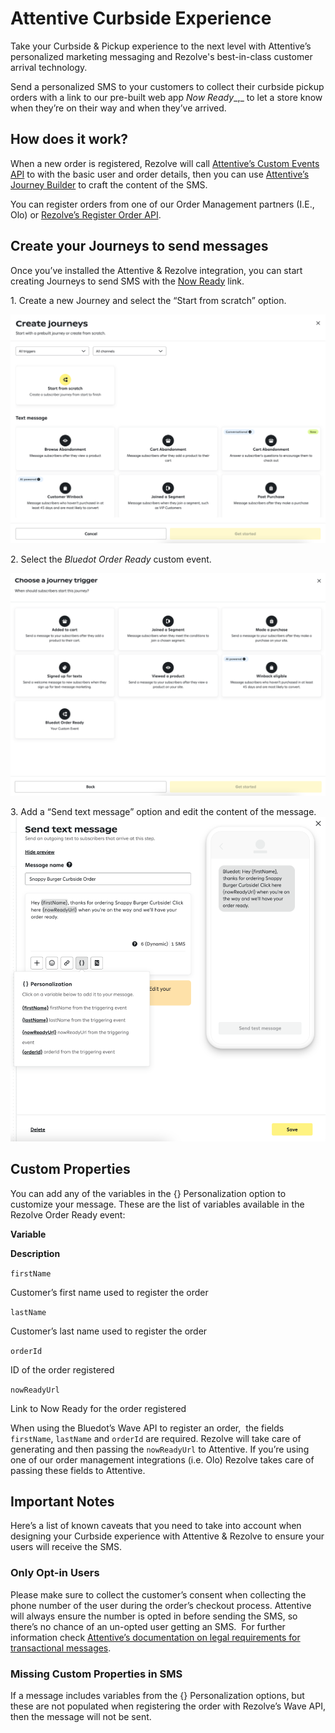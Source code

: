 Attentive Curbside Experience
=============================

Take your Curbside & Pickup experience to the next level with Attentive’s personalized marketing messaging and Rezolve's best-in-class customer arrival technology. 

Send a personalized SMS to your customers to collect their curbside pickup orders with a link to our pre-built web app _Now Ready__,_ to let a store know when they’re on their way and when they’ve arrived.

How does it work?
-----------------

When a new order is registered, Rezolve will call [Attentive’s Custom Events API](https://docs.attentivemobile.com/openapi/reference/tag/Custom-Events/) to with the basic user and order details, then you can use [Attentive’s Journey Builder](https://www.attentivemobile.com/messaging) to craft the content of the SMS.

You can register orders from one of our Order Management partners (I.E., Olo) or [Rezolve’s Register Order API](https://events-docs.bluedot.io/#operation/registerOrder).

Create your Journeys to send messages
-------------------------------------

Once you’ve installed the Attentive & Rezolve integration, you can start creating Journeys to send SMS with the [Now Ready](../../Now%20Ready/Overview.md) link. 

1\. Create a new Journey and select the “Start from scratch” option.

![Create a new Journey in Attentive](../../assets/Attentive_create_new_journey-1024x745.png)

2\. Select the _Bluedot Order Ready_ custom event.

![Attentive choose journey trigger](../../assets/attentive_choose_attentive_trigger-1024x722.png)

3\. Add a “Send text message” option and edit the content of the message.  
![](../../assets/attentive_send_message_content-994x1024.png)

Custom Properties
-----------------

You can add any of the variables in the {} Personalization option to customize your message. These are the list of variables available in the Rezolve Order Ready event:

**Variable**

**Description**

`firstName`

Customer’s first name used to register the order

`lastName`

Customer’s last name used to register the order

`orderId`

ID of the order registered

`nowReadyUrl`

Link to Now Ready for the order registered

When using the Bluedot’s Wave API to register an order,  the fields `firstName`, `lastName` and `orderId` are required. Rezolve will take care of generating and then passing the `nowReadyUrl` to Attentive. If you’re using one of our order management integrations (i.e. Olo) Rezolve takes care of passing these fields to Attentive.

Important Notes
---------------

Here’s a list of known caveats that you need to take into account when designing your Curbside experience with Attentive & Rezolve to ensure your users will receive the SMS.

### Only Opt-in Users

Please make sure to collect the customer’s consent when collecting the phone number of the user during the order’s checkout process. Attentive will always ensure the number is opted in before sending the SMS, so there’s no chance of an un-opted user getting an SMS.  For further information check [Attentive’s documentation on legal requirements for transactional messages](https://docs.attentivemobile.com/pages/legal-docs/legal-transactional/).

### Missing Custom Properties in SMS

If a message includes variables from the {} Personalization options, but these are not populated when registering the order with Rezolve’s Wave API, then the message will not be sent. 